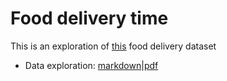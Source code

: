 # Food delivery time

This is an exploration of [this](https://www.kaggle.com/datasets/rajatkumar30/food-delivery-time) food delivery dataset

- Data exploration: [markdown](https://github.com/sathie/delivery_time/blob/main/data_exploration/data_exploration.md)|[pdf](https://github.com/sathie/delivery_time/blob/main/data_exploration/data_exploration.pdf)
